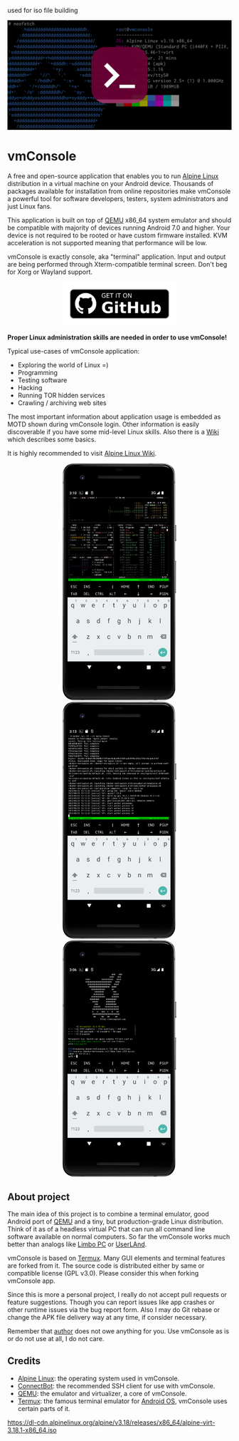 used for iso file building

![](./images/banner.png)

# vmConsole

A free and open-source application that enables you to run [Alpine Linux]
distribution in a virtual machine on your Android device. Thousands of packages
available for installation from online repositories make vmConsole a powerful
tool for software developers, testers, system administrators and just Linux
fans.

This application is built on top of [QEMU] x86_64 system emulator and should
be compatible with majority of devices running Android 7.0 and higher. Your
device is not required to be rooted or have custom firmware installed. KVM
acceleration is not supported meaning that performance will be low.

vmConsole is exactly console, aka "terminal" application. Input and output are
being performed through Xterm-compatible terminal screen. Don't beg for Xorg
or Wayland support.

<p align="center">
  <a href="https://github.com/sylirre/vmConsole/releases/latest">
    <img src="docs/files/get-it-on-github.png" width="256px">
  </a>
</p>

**Proper Linux administration skills are needed in order to use vmConsole!**

Typical use-cases of vmConsole application:

- Exploring the world of Linux =)
- Programming
- Testing software
- Hacking
- Running TOR hidden services
- Crawling / archiving web sites

The most important information about application usage is embedded as MOTD
shown during vmConsole login. Other information is easily discoverable if
you have some mid-level Linux skills. Also there is a [Wiki] which describes
some basics.

It is highly recommended to visit [Alpine Linux Wiki].

<p align="center">
  <img src="docs/files/demo_btop.png" width="256px">
  <img src="docs/files/demo_docker.png" width="256px">
  <img src="docs/files/demo_metasploit.png" width="256px">
</p>

## About project

The main idea of this project is to combine a terminal emulator, good Android
port of [QEMU] and a tiny, but production-grade Linux distribution. Think of
it as of a headless virtual PC that can run all command line software available
on normal computers. So far the vmConsole works much better than analogs like
[Limbo PC] or [UserLAnd].

vmConsole is based on [Termux]. Many GUI elements and terminal features are
forked from it. The source code is distributed either by same or compatible
license (GPL v3.0). Please consider this when forking vmConsole app.

Since this is more a personal project, I really do not accept pull requests or
feature suggestions. Though you can report issues like app crashes or other
runtime issues via the bug report form. Also I may do Git rebase or change the
APK file delivery way at any time, if consider necessary.

Remember that [author] does not owe anything for you. Use vmConsole as is or
do not use at all, I do not care.

## Credits

- [Alpine Linux]: the operating system used in vmConsole.
- [ConnectBot]: the recommended SSH client for use with vmConsole.
- [QEMU]: the emulator and virtualizer, a core of vmConsole.
- [Termux]: the famous terminal emulator for [Android OS], vmConsole uses
  certain parts of it.

[author]: https://github.com/sylirre
[Android OS]: https://www.android.com
[Alpine Linux]: https://alpinelinux.org
[Alpine Linux Wiki]: https://wiki.alpinelinux.org/wiki/Main_Page
[ConnectBot]: https://github.com/connectbot/connectbot
[Limbo PC]: https://github.com/limboemu/limbo
[QEMU]: https://qemu.org
[Termux]: https://termux.dev
[UserLAnd]: https://github.com/CypherpunkArmory/UserLAnd
[Wiki]: https://github.com/sylirre/vmConsole/wiki


https://dl-cdn.alpinelinux.org/alpine/v3.18/releases/x86_64/alpine-virt-3.18.1-x86_64.iso